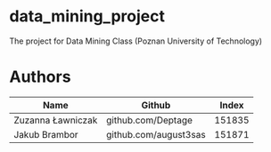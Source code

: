 # data_mining_project
The project for Data Mining Class (Poznan University of Technology)

# Authors

| Name    | Github | Index |
| -------- | ------- | ------- |
| Zuzanna Ławniczak  |  github.com/Deptage   | 151835 |
| Jakub Brambor | github.com/august3sas | 151871 |

